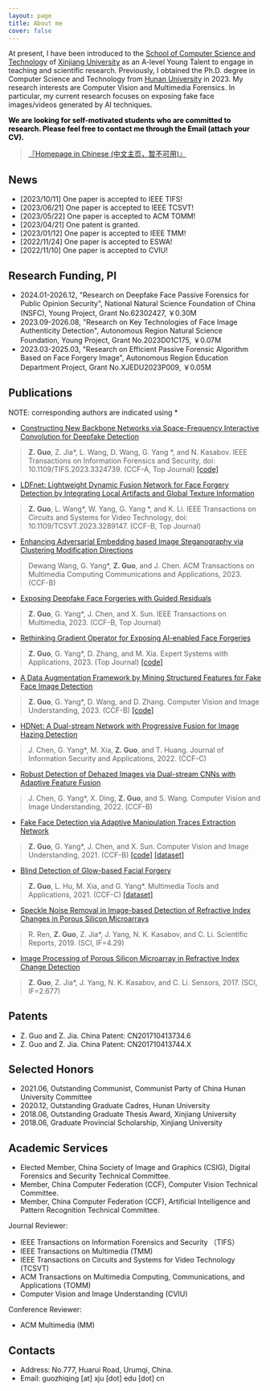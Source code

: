```yaml
---
layout: page
title: About me
cover: false
---
```


At present, I have been introduced to the [School of Computer Science and Technology](http://it.xju.edu.cn/) of [Xinjiang University](https://www.xju.edu.cn/index.htm) as an A-level Young Talent to engage in teaching and scientific research. Previously, I obtained the Ph.D. degree in Computer Science and Technology from [Hunan University](https://www.hnu.edu.cn/) in 2023. My research interests are Computer Vision and Multimedia Forensics. In particular, my current research focuses on exposing fake face images/videos generated by AI techniques.

**<font color=black>We are looking for self-motivated students who are committed to research. Please feel free to contact me through the Email (attach your CV).</font>**

>[『Homepage in Chinese (中文主页，暂不可用)』]()

## News
* [2023/10/11] One paper is accepted to IEEE TIFS!
* [2023/06/21] One paper is accepted to IEEE TCSVT!
* [2023/05/22] One paper is accepted to ACM TOMM!
* [2023/04/21] One patent is granted.
* [2023/01/12] One paper is accepted to IEEE TMM!
* [2022/11/24] One paper is accepted to ESWA!
* [2022/11/10] One paper is accepted to CVIU!

## Research Funding, PI
*  2024.01-2026.12, "Research on Deepfake Face Passive Forensics for Public Opinion Security", National Natural Science Foundation of China (NSFC), Young Project, Grant No.62302427, ￥0.30M
*  2023.09-2026.08, "Research on Key Technologies of Face Image Authenticity Detection", Autonomous Region Natural Science Foundation, Young Project, Grant No.2023D01C175, ￥0.07M
*  2023.03-2025.03, "Research on Efficient Passive Forensic Algorithm Based on Face Forgery Image", Autonomous Region Education Department Project, Grant No.XJEDU2023P009, ￥0.05M

## Publications
NOTE: corresponding authors are indicated using *

* [Constructing New Backbone Networks via Space-Frequency Interactive Convolution for Deepfake Detection](https://ieeexplore.ieee.org/document/10286083)
>**Z. Guo**, Z. Jia*, L. Wang, D. Wang, G. Yang *, and N. Kasabov. IEEE Transactions on Information Forensics and Security, doi: 10.1109/TIFS.2023.3324739. (CCF-A, Top Journal) [[code]](https://github.com/EricGzq/SFIConv)

* [LDFnet: Lightweight Dynamic Fusion Network for Face Forgery Detection by Integrating Local Artifacts and Global Texture Information](https://ieeexplore.ieee.org/document/10163252)
>**Z. Guo**, L. Wang*, W. Yang, G. Yang *, and K. Li. IEEE Transactions on Circuits and Systems for Video Technology, doi: 10.1109/TCSVT.2023.3289147. (CCF-B, Top Journal)

* [Enhancing Adversarial Embedding based Image Steganography via Clustering Modification Directions](https://dl.acm.org/doi/abs/10.1145/3603377)
>Dewang Wang, G. Yang*, **Z. Guo**, and J. Chen. ACM Transactions on Multimedia Computing Communications and Applications, 2023. (CCF-B)

* [Exposing Deepfake Face Forgeries with Guided Residuals](https://ieeexplore.ieee.org/document/10017352)
>**Z. Guo**, G. Yang*, J. Chen, and X. Sun. IEEE Transactions on Multimedia, 2023. (CCF-B, Top Journal)

* [Rethinking Gradient Operator for Exposing AI-enabled Face Forgeries](https://www.sciencedirect.com/science/article/abs/pii/S095741742202379X?via%3Dihub)
>**Z. Guo**, G. Yang*, D. Zhang, and M. Xia. Expert Systems with Applications, 2023. (Top Journal) [[code]](https://github.com/EricGzq/GocNet-pytorch)

* [A Data Augmentation Framework by Mining Structured Features for Fake Face Image Detection](https://www.sciencedirect.com/science/article/abs/pii/S1077314222001655)
>**Z. Guo**, G. Yang*, D. Wang, and D. Zhang. Computer Vision and Image Understanding, 2023. (CCF-B) [[code]](https://github.com/EricGzq/MSF)

* [HDNet: A Dual-stream Network with Progressive Fusion for Image Hazing Detection](https://www.sciencedirect.com/science/article/pii/S2214212622001314?dgcid=coauthor)
>J. Chen, G. Yang*, M. Xia, **Z. Guo**, and T. Huang. Journal of Information Security and Applications, 2022. (CCF-C)

* [Robust Detection of Dehazed Images via Dual-stream CNNs with Adaptive Feature Fusion](https://www.sciencedirect.com/science/article/pii/S1077314222000017)
>J. Chen, G. Yang*, X. Ding, **Z. Guo**, and S. Wang. Computer Vision and Image Understanding, 2022. (CCF-B)

* [Fake Face Detection via Adaptive Manipulation Traces Extraction Network](https://www.sciencedirect.com/science/article/pii/S107731422100014X)
>**Z. Guo**, G. Yang*, J. Chen, and X. Sun. Computer Vision and Image Understanding, 2021. (CCF-B) [[code]](https://github.com/EricGzq/AMTENnet) [[dataset]](https://github.com/EricGzq/Hybrid-Fake-Face-Dataset)

* [Blind Detection of Glow-based Facial Forgery](https://link.springer.com/article/10.1007/s11042-020-10098-y)
>**Z. Guo**, L. Hu, M. Xia, and G. Yang*. Multimedia Tools and Applications, 2021. (CCF-C) [[dataset]](https://github.com/EricGzq/GFF-Dataset)

* [Speckle Noise Removal in Image-based Detection of Refractive Index Changes in Porous Silicon Microarrays](https://www.nature.com/articles/s41598-019-51435-y)
>R. Ren, **Z. Guo**, Z. Jia*, J. Yang, N. K. Kasabov, and C. Li. Scientific Reports, 2019. (SCI, IF=4.29)

* [Image Processing of Porous Silicon Microarray in Refractive Index Change Detection](https://www.mdpi.com/1424-8220/17/6/1335)
>**Z. Guo**, Z. Jia*, J. Yang, N. K. Kasabov, and C. Li. Sensors, 2017. (SCI, IF=2.677)


## Patents
* Z. Guo and Z. Jia. China Patent: CN201710413734.6
* Z. Guo and Z. Jia. China Patent: CN201710413744.X

## Selected Honors
* 2021.06, Outstanding Communist, Communist Party of China Hunan University Committee
* 2020.12, Outstanding Graduate Cadres, Hunan University
* 2018.06, Outstanding Graduate Thesis Award, Xinjiang University
* 2018.06, Graduate Provincial Scholarship, Xinjiang University
  
## Academic Services
* Elected Member, China Society of Image and Graphics (CSIG), Digital Forensics and Security Technical Committee.
* Member, China Computer Federation (CCF), Computer Vision Technical Committee.
* Member, China Computer Federation (CCF), Artificial Intelligence and Pattern Recognition Technical Committee.

Journal Reviewer:
* IEEE Transactions on Information Forensics and Security （TIFS）
* IEEE Transactions on Multimedia (TMM)
* IEEE Transactions on Circuits and Systems for Video Technology (TCSVT)
* ACM Transactions on Multimedia Computing, Communications, and Applications (TOMM)
* Computer Vision and Image Understanding (CVIU)

Conference Reviewer:
* ACM Multimedia (MM)

## Contacts
* Address: No.777, Huarui Road, Urumqi, China.
* Email: guozhiqing [at] xju [dot] edu [dot] cn
